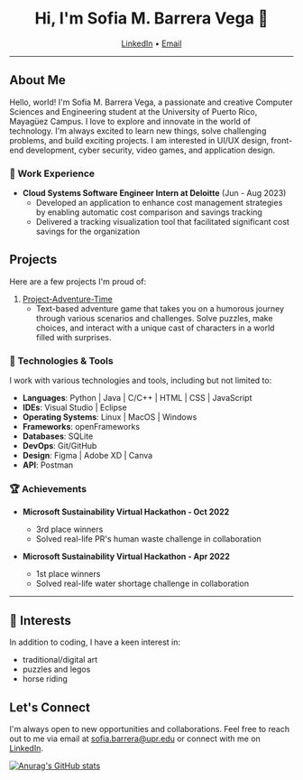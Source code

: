 <h1 align="center">Hi, I'm Sofia M. Barrera Vega 👋</h1>
<p align="center"></p>

<p align="center">
  <a href="[linkedin.com/in/smbv]">LinkedIn</a> •
  <a href="mailto:[sofia.barrera@upr.edu]">Email</a>
</p>

---

## About Me

Hello, world! I'm Sofia M. Barrera Vega, a passionate and creative Computer Sciences and Engineering student at the University of Puerto Rico, Mayagüez Campus. I love to explore and innovate in the world of technology. I'm always excited to learn new things, solve challenging problems, and build exciting projects. I am interested in UI/UX design, front-end development, cyber security, video games, and application design. 

### 💼 Work Experience

- **Cloud Systems Software Engineer Intern at Deloitte** (Jun - Aug 2023)
  - Developed an application to enhance cost management strategies by enabling automatic cost comparison and savings tracking
  - Delivered a tracking visualization tool that facilitated significant cost savings for the organization
 
## Projects

Here are a few projects I'm proud of:

1. [Project-Adventure-Time](https://github.com/smbv/Project-Adventure-Time.git)
   - Text-based adventure game that takes you on a humorous journey through various scenarios and challenges. Solve puzzles, make choices, and interact with a unique cast of characters in a world filled with surprises.

### 🔧 Technologies & Tools

I work with various technologies and tools, including but not limited to:
- **Languages**: Python | Java | C/C++ | HTML | CSS | JavaScript 
- **IDEs**: Visual Studio | Eclipse
- **Operating Systems**: Linux | MacOS | Windows
- **Frameworks**: openFrameworks
- **Databases**: SQLite
- **DevOps**: Git/GitHub
- **Design**: Figma | Adobe XD | Canva
- **API**: Postman

### 🏆 Achievements

- **Microsoft Sustainability Virtual Hackathon - Oct 2022**
  - 3rd place winners
  - Solved real-life PR's human waste challenge in collaboration

- **Microsoft Sustainability Virtual Hackathon - Apr 2022**
  - 1st place winners
  - Solved real-life water shortage challenge in collaboration

---

## 🌱 Interests

In addition to coding, I have a keen interest in:
-  traditional/digital art
-  puzzles and legos
-  horse riding

## Let's Connect

I'm always open to new opportunities and collaborations. Feel free to reach out to me via email at sofia.barrera@upr.edu or connect with me on [LinkedIn](linkedin.com/in/smbv).

[![Anurag's GitHub stats](https://github-readme-stats.vercel.app/api?username=smbv&theme=tokyonight)](https://github.com/smbv/github-readme-stats)


